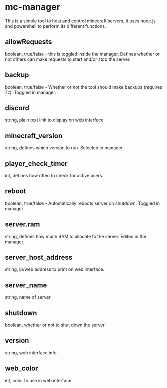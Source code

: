 # mc-manager
This is a simple tool to host and control minecraft servers. It uses node.js and powershell to perform its different functions.

## allowRequests
boolean, true/false - this is toggled inside the manager. Defines whether or not others can make requests to start and/or stop the server.

## backup
boolean, true/false - Whether or not the tool should make backups (requires 7z). Toggled in manager.

## discord
string, plain text link to display on web interface

## minecraft_version
string, defines which version to run. Selected in manager.

## player_check_timer
int, defines how often to check for active users.

## reboot
boolean, true/false - Automatically reboots server on shutdown. Toggled in manager.

## server.ram
string, defines how much RAM to allocate to the server. Edited in the manager.

## server_host_address
string, ip/web address to print on web interface.

## server_name
string, name of server

## shutdown
boolean, whether or not to shut down the server

## version
string, web interface info

## web_color
int, color to use in web interface.
